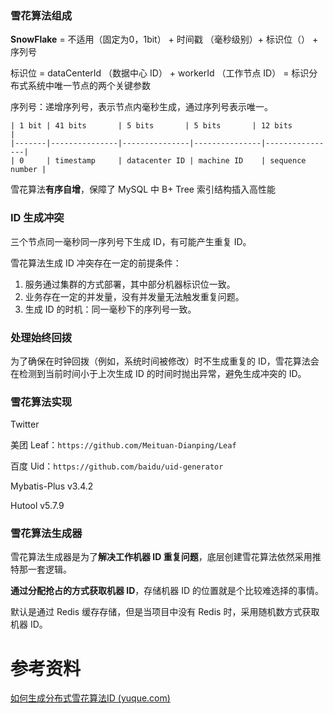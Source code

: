

### 雪花算法组成



**SnowFlake** = 不适用（固定为0，1bit） + 时间戳 （毫秒级别）+ 标识位（） + 序列号

标识位 = dataCenterId （数据中心 ID） +  workerId （工作节点 ID） = 标识分布式系统中唯一节点的两个关键参数

序列号：递增序列号，表示节点内毫秒生成，通过序列号表示唯一。

```
| 1 bit | 41 bits       | 5 bits       | 5 bits       | 12 bits       |
|-------|---------------|---------------|---------------|----------------|
| 0     | timestamp     | datacenter ID | machine ID    | sequence number |

```



雪花算法**有序自增**，保障了 MySQL 中 B+ Tree 索引结构插入高性能



### ID 生成冲突

三个节点同一毫秒同一序列号下生成 ID，有可能产生重复 ID。

雪花算法生成 ID 冲突存在一定的前提条件：

1. 服务通过集群的方式部署，其中部分机器标识位一致。
2. 业务存在一定的并发量，没有并发量无法触发重复问题。
3. 生成 ID 的时机：同一毫秒下的序列号一致。





### 处理始终回拨

为了确保在时钟回拨（例如，系统时间被修改）时不生成重复的 ID，雪花算法会在检测到当前时间小于上次生成 ID 的时间时抛出异常，避免生成冲突的 ID。





### 雪花算法实现

Twitter

美团 Leaf：`https://github.com/Meituan-Dianping/Leaf`

百度 Uid：`https://github.com/baidu/uid-generator`

Mybatis-Plus v3.4.2

Hutool v5.7.9



### 雪花算法生成器

雪花算法生成器是为了**解决工作机器 ID 重复问题**，底层创建雪花算法依然采用推特那一套逻辑。

**通过分配抢占的方式获取机器 ID**，存储机器 ID 的位置就是个比较难选择的事情。

默认是通过 Redis 缓存存储，但是当项目中没有 Redis 时，采用随机数方式获取机器 ID。







# 参考资料

[如何生成分布式雪花算法ID (yuque.com)](https://www.yuque.com/magestack/12306/ciigw9ctq0v90u3w#c64e57f6)